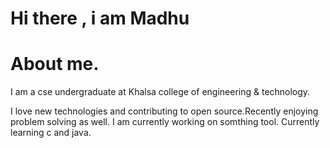 # Hi there , i am Madhu
# About me.
I am a cse undergraduate at Khalsa college of engineering & technology.

I love new technologies and contributing to open source.Recently enjoying problem solving as well.
I am currently working on somthing tool.
Currently learning c and java.
